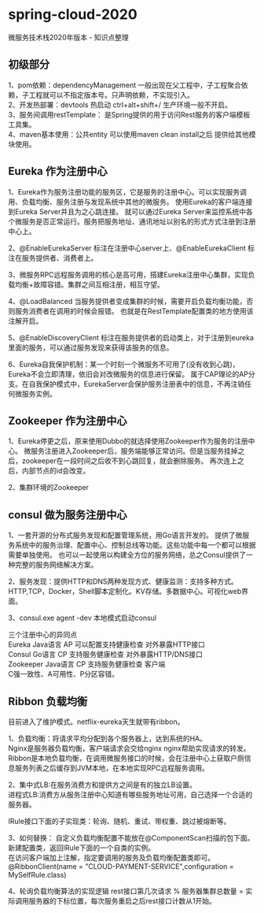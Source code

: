 # spring-cloud-2020
微服务技术栈2020年版本 - 知识点整理  

## 初级部分  
1、pom依赖：dependencyManagement 一般出现在父工程中，子工程聚合依赖，子工程就可以不指定版本号。只声明依赖，不实现引入。  
2、开发热部署：devtools 热启动 ctrl+alt+shift+/ 生产环境一般不开启。  
3、服务间调用restTemplate： 是Spring提供的用于访问Rest服务的客户端模板工具集。  
4、maven基本使用：公共entity 可以使用maven clean install之后 提供给其他模块使用。  

## Eureka 作为注册中心  
1、Eureka作为服务注册功能的服务区，它是服务的注册中心。可以实现服务调用、负载均衡、服务注册与发现系统中其他的微服务。
使用Eureka的客户端连接到Eureka Server并且为之心跳连接。
就可以通过Eureka Server来监控系统中各个微服务是否正常运行。服务把服务地址、通讯地址以别名的形式方式注册到注册中心上。  
   
2、@EnableEurekaServer 标注在注册中心server上、@EnableEurekaClient 标注在服务提供者、消费者上。   
  
3、微服务RPC远程服务调用的核心是高可用，搭建Eureka注册中心集群，实现负载均衡+故障容错。集群之间互相注册，相互守望。  
  
4、@LoadBalanced 当服务提供者变成集群的时候，需要开启负载均衡功能，否则服务消费者在调用的时候会报错。
也就是在RestTemplate配置类的地方使用该注解开启。  
  
5、@EnableDiscoveryClient 标注在服务提供者的启动类上，对于注册到eureka里面的服务，可以通过服务发现来获得该服务的信息。 
  
6、Eureka自我保护机制：某一个时刻一个微服务不可用了(没有收到心跳)，Eureka不会立即清理，依旧会对改微服务的信息进行保留。
属于CAP理论的AP分支。在自我保护模式中，EurekaServer会保护服务注册表中的信息，不再注销任何微服务实例。    

## Zookeeper 作为注册中心
1、Eureka停更之后，原来使用Dubbo的就选择使用Zookeeper作为服务的注册中心。
微服务注册进入Zookeeper后，服务端能够正常访问。但是当服务挂掉之后，zookeeper在一段时间之后收不到心跳回复，就会删除服务。
再次连上之后，内部节点的id会改变。

2、集群环境的Zookeeper

## consul 做为服务注册中心
1、一套开源的分布式服务发现和配置管理系统，用Go语言开发的。
提供了微服务系统中的服务治理、配置中心、控制总线等功能。这些功能中每一个都可以根据需要单独使用。
也可以一起使用以构建全方位的服务网络，总之Consul提供了一种完整的服务网络解决方案。
  
2、服务发现：提供HTTP和DNS两种发现方式、健康监测：支持多种方式。HTTP,TCP，Docker，Shell脚本定制化。KV存储。多数据中心。可视化web界面。
  
3、consul.exe agent -dev 本地模式启动consul

三个注册中心的异同点  
Eureka  Java语言  AP 可以配置支持健康检查 对外暴露HTTP接口  
Consul  Go语言    CP 支持服务健康检查     对外暴露HTTP/DNS接口  
Zookeeper Java语言 CP  支持服务健康检查  客户端         
C强一致性、A可用性、P分区容错。


## Ribbon 负载均衡
目前进入了维护模式。netflix-eureka天生就带有ribbon。  

1、负载均衡：将请求平均分配到各个服务器上，达到系统的HA。  
Nginx是服务器负载均衡，客户端请求会交给nginx nginx帮助实现请求的转发。  
Ribbon是本地负载均衡，在调用微服务接口的时候，会在注册中心上获取户厕信息服务列表之后缓存到JVM本地，在本地实现RPC远程服务调用。
  
2、集中式LB:在服务消费方和提供方之间是有的独立LB设置。  
进程式LB:消费方从服务注册中心知道有哪些服务地址可用，自己选择一个合适的服务器。
  
IRule接口下面的子实现类：轮询、随机、重试、带权重、跳过被熔断等。
  
3、如何替换：
自定义负载均衡配置不能放在@ComponentScan扫描的包下面。新建配置类，返回IRule下面的一个自类的实例。    
在访问客户端加上注解，指定要调用的服务及负载均衡配置类即可。@RibbonClient(name = "CLOUD-PAYMENT-SERVICE",configuration = MySelfRule.class)  
  
4、轮询负载均衡算法的实现逻辑
rest接口第几次请求 % 服务器集群总数量 = 实际调用服务器的下标位置，每次服务重启之后rest接口计数从1开始。

 
  
    












 





  





 
  
  
  


  

  
  

